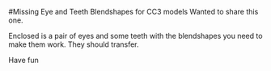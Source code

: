 #Missing Eye and Teeth Blendshapes for CC3 models
Wanted to share this one. 

Enclosed is a pair of eyes and some teeth with the blendshapes you need to make them work. They should transfer.

Have fun
